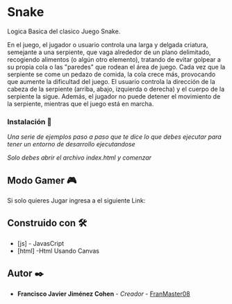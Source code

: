 # Snake
Logica Basica del clasico Juego Snake.

En el juego, el jugador o usuario controla una larga y delgada criatura, semejante a una serpiente, que vaga alrededor de un plano delimitado, recogiendo alimentos (o algún otro elemento), tratando de evitar golpear a su propia cola o las "paredes" que rodean el área de juego. Cada vez que la serpiente se come un pedazo de comida, la cola crece más, provocando que aumente la dificultad del juego. El usuario controla la dirección de la cabeza de la serpiente (arriba, abajo, izquierda o derecha) y el cuerpo de la serpiente la sigue. Además, el jugador no puede detener el movimiento de la serpiente, mientras que el juego está en marcha.

### Instalación 🔧

_Una serie de ejemplos paso a paso que te dice lo que debes ejecutar para tener un entorno de desarrollo ejecutandose_

_Solo debes abrir el archivo index.html y comenzar_

## Modo Gamer 🎮
Si solo quieres Jugar ingresa a el siguiente Link:
``  ``

## Construido con 🛠️

* [js] - JavasCript
* [html] -Html Usando Canvas


## Autor ✒️

* **Francisco Javier Jiménez Cohen** - *Creador* - [FranMaster08](https://github.com/FranMaster08)





